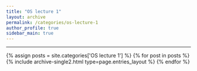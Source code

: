 ```yaml
---
title: "OS lecture 1"
layout: archive
permalink: /categories/os-lecture-1
author_profile: true
sidebar_main: true
---
```


<!-- 공백이 포함되어 있는 카테고리 이름의 경우 site.categories.['a b c'] 이런식으로! -->

---

{% assign posts = site.categories['OS lecture 1'] %}
{% for post in posts %} {% include archive-single2.html type=page.entries_layout %} {% endfor %}
